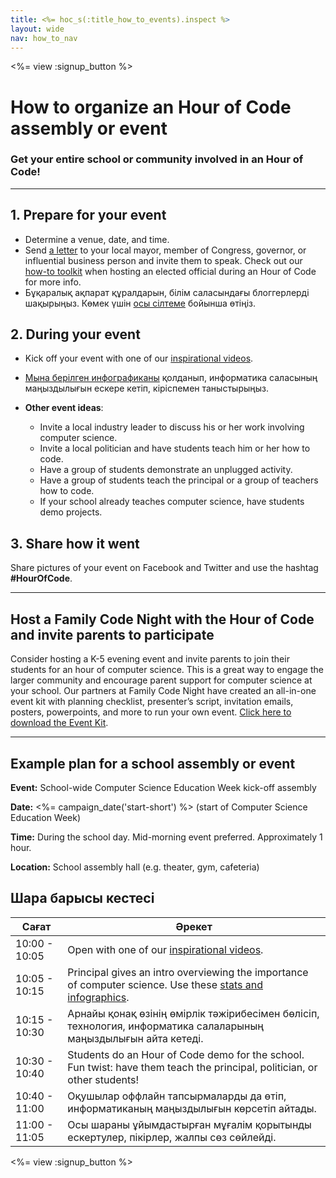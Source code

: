 ```yaml
---
title: <%= hoc_s(:title_how_to_events).inspect %>
layout: wide
nav: how_to_nav
---
```

<%= view :signup_button %>

# How to organize an Hour of Code assembly or event

### Get your entire school or community involved in an Hour of Code!

---

## 1. Prepare for your event

- Determine a venue, date, and time.
- Send [a letter](https://hourofcode.com/promote/resources#sample-emails) to your local mayor, member of Congress, governor, or influential business person and invite them to speak. Check out our [how-to toolkit](<%=localized_file('/files/elected-official.pdf')%>) when hosting an elected official during an Hour of Code for more info.
- Бұқаралық ақпарат құралдарын, білім саласындағы блоггерлерді шақырыңыз. Көмек үшін [осы сілтеме](<%= resolve_url('/promote/press-kit') %>) бойынша өтіңіз.

## 2. During your event

- Kick off your event with one of our [inspirational videos](<%= resolve_url('/promote/resources#videos') %>).
- [Мына берілген инфографиканы](<%= resolve_url('/promote/stats') %>) қолданып, информатика саласының маңыздылығын ескере кетіп, кіріспемен таныстырыңыз.   
      
    
- **Other event ideas**: 
    - Invite a local industry leader to discuss his or her work involving computer science.
    - Invite a local politician and have students teach him or her how to code.
    - Have a group of students demonstrate an unplugged activity.
    - Have a group of students teach the principal or a group of teachers how to code.
    - If your school already teaches computer science, have students demo projects.

## 3. Share how it went

Share pictures of your event on Facebook and Twitter and use the hashtag **#HourOfCode**.

---

## Host a Family Code Night with the Hour of Code and invite parents to participate

Consider hosting a K-5 evening event and invite parents to join their students for an hour of computer science. This is a great way to engage the larger community and encourage parent support for computer science at your school. Our partners at Family Code Night have created an all-in-one event kit with planning checklist, presenter’s script, invitation emails, posters, powerpoints, and more to run your own event. [Click here to download the Event Kit](http://www.familycodenight.org/DownloadCodeDotOrg.html).

---

## Example plan for a school assembly or event

**Event:** School-wide Computer Science Education Week kick-off assembly

**Date:** <%= campaign_date('start-short') %> (start of Computer Science Education Week)

**Time:** During the school day. Mid-morning event preferred. Approximately 1 hour.

**Location:** School assembly hall (e.g. theater, gym, cafeteria)

## Шара барысы кестесі

| Сағат         | Әрекет                                                                                                                                           |
| ------------- | ------------------------------------------------------------------------------------------------------------------------------------------------ |
| 10:00 - 10:05 | Open with one of our [inspirational videos](<%= resolve_url('/promote/resources#videos') %>).                                                      |
| 10:05 - 10:15 | Principal gives an intro overviewing the importance of computer science. Use these [stats and infographics](<%= resolve_url('/promote/stats') %>). |
| 10:15 - 10:30 | Арнайы қонақ өзінің өмірлік тәжірибесімен бөлісіп, технология, информатика салаларының маңыздылығын айта кетеді.                                 |
| 10:30 - 10:40 | Students do an Hour of Code demo for the school. Fun twist: have them teach the principal, politician, or other students!                        |
| 10:40 - 11:00 | Оқушылар оффлайн тапсырмаларды да өтіп, информатиканың маңыздылығын көрсетіп айтады.                                                             |
| 11:00 - 11:05 | Осы шараны ұйымдастырған мұғалім қорытынды ескертулер, пікірлер, жалпы сөз сөйлейді.                                                             |

<%= view :signup_button %>